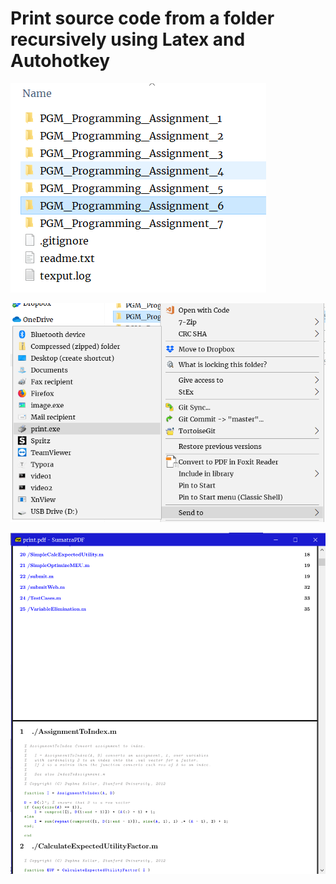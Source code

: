 # Print source code from a folder recursively using Latex and Autohotkey

![select](docs/images/select.png)

![sendto](docs/images/sendto.png)

![view](docs/images/view.png)